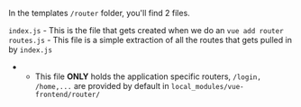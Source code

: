 In the templates `/router` folder, you'll find 2 files.

`index.js` - This is the file that gets created when we do an `vue add router`
`routes.js` - This file is a simple extraction of all the routes that gets pulled in by `index.js`

- - This file **ONLY** holds the application specific routers, `/login, /home,...` are provided by default in `local_modules/vue-frontend/router/`
